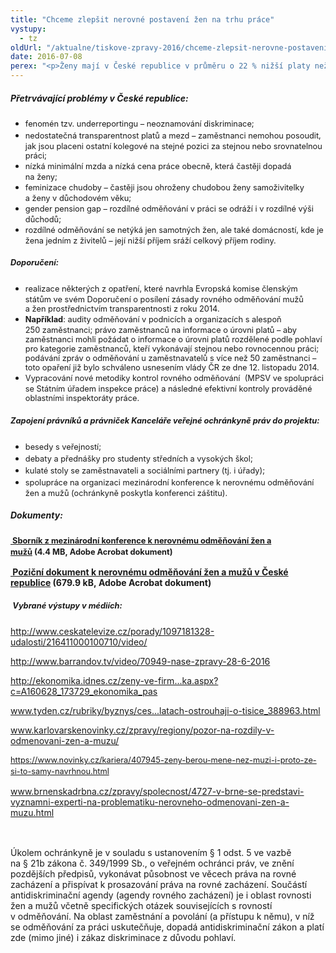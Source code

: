 ```yaml
---
title: "Chceme zlepšit nerovné postavení žen na trhu práce"
vystupy:
  - tz
oldUrl: "/aktualne/tiskove-zpravy-2016/chceme-zlepsit-nerovne-postaveni-zen-na-trhu-prace"
date: 2016-07-08
perex: "<p>Ženy mají v České republice v průměru o 22 % nižší platy než muži. Tento fakt je dlouhodobě znám a je také dlouhodobě přehlížen. Nejen z tohoto důvodu se Kancelář veřejné ochránkyně práv zapojila – spolu s Genderovým informačním centrem NORA – do projektu „Pozor na rozdíly v odměňování žen a mužů!“ Hlavním cílem projektu bylo zvýšení povědomí veřejnosti o problematice nerovného odměňování. Smyslem projektu bylo také hledání cest, jak nerovnému odměňování předcházet. Projekt začal v roce 2015 a byl ukončen v červnu 2016.</p>"
---
```


<!-- imported from the old website -->

<h5>Přetrvávající problémy v České republice:</h5> <p></p><ul><li><span style="line-height: 17.92px; font-size: 12.8px;">fenomén tzv. underreportingu – neoznamování diskriminace;</span></li><li><span style="line-height: 17.92px; font-size: 12.8px;">nedostatečná transparentnost platů a mezd – zaměstnanci nemohou posoudit, jak jsou placeni ostatní kolegové na stejné pozici za stejnou nebo srovnatelnou práci;</span></li><li><span style="line-height: 17.92px; font-size: 12.8px;">nízká minimální mzda a nízká cena práce obecně, která častěji dopadá na ženy;</span></li><li><span style="line-height: 17.92px; font-size: 12.8px;">feminizace chudoby – častěji jsou ohroženy chudobou ženy samoživitelky a ženy v důchodovém věku;</span></li><li><span style="line-height: 17.92px; font-size: 12.8px;">gender pension gap – rozdílné odměňování v práci se odráží i v rozdílné výši důchodů;</span></li><li><span style="line-height: 17.92px; font-size: 12.8px;">rozdílné odměňování se netýká jen samotných žen, ale také domácností, kde je žena jedním z živitelů – její nižší příjem sráží celkový příjem rodiny.</span></li></ul><p></p> <h5><span style="line-height: 17.92px; font-size: 12.8px;">Doporučení:</span></h5> <p></p><ul><li><span style="line-height: 17.92px; font-size: 12.8px;">realizace některých z opatření, které navrhla Evropská komise členským státům ve svém Doporučení o posílení zásady rovného odměňování mužů a žen prostřednictvím transparentnosti z roku 2014.</span></li><li><span style="line-height: 17.92px; font-size: 12.8px;"><b>Například</b>: audity odměňování v podnicích a organizacích s alespoň 250 zaměstnanci; právo zaměstnanců na informace o úrovni platů – aby zaměstnanci mohli požádat o informace o úrovni platů rozdělené podle pohlaví pro kategorie zaměstnanců, kteří vykonávají stejnou nebo rovnocennou práci; podávání zpráv o odměňování u zaměstnavatelů s více než 50 zaměstnanci – toto opaření již bylo schváleno usnesením vlády ČR ze dne 12. listopadu 2014.</span></li><li><span style="line-height: 17.92px; font-size: 12.8px;">Vypracování nové metodiky kontrol rovného odměňování  (MPSV ve spolupráci se Státním úřadem inspekce práce) a následné efektivní kontroly prováděné oblastními inspektoráty práce. </span></li></ul><p></p> <h5><span style="line-height: 17.92px; font-size: 12.8px;">Zapojení právníků a právniček Kanceláře veřejné ochránkyně práv do projektu:</span></h5> <p></p><ul><li><span style="line-height: 17.92px; font-size: 12.8px;">besedy s veřejností;</span></li><li><span style="line-height: 17.92px; font-size: 12.8px;">debaty a přednášky pro studenty středních a vysokých škol;</span></li><li><span style="line-height: 17.92px; font-size: 12.8px;">kulaté stoly se zaměstnavateli a sociálními partnery (tj. i úřady);</span></li><li><span style="line-height: 17.92px; font-size: 12.8px;">spolupráce na organizaci mezinárodní konference k nerovnému odměňování žen a mužů (ochránkyně poskytla konferenci záštitu).</span></li></ul><p></p> <h5>Dokumenty:</h5><p><span style="line-height: 17.92px; font-size: 12.8px;"><b><a title="Otevření do nového okna" href="/uploads-import/DISKRIMINACE/Nerovne_odmenovani/Sbornik_NORA_verze_pro_web.pdf" target="_blank"> Sborník z mezinárodní konference k nerovnému odměňování žen a mužů</a> (4.4 MB, Adobe Acrobat dokument)</b></span></p> <p><b><a title="Otevření do nového okna" href="/uploads-import/DISKRIMINACE/Nerovne_odmenovani/Pozicni_dokument_web.pdf" target="_blank"> Poziční dokument k nerovnému odměňování žen a mužů v České republice</a> (679.9 kB, Adobe Acrobat dokument)</b></p> <h5> <span style="line-height: 17.92px; font-size: 12.8px;">Vybrané výstupy v médiích:</span></h5> <p><a title="Otevření do nového okna" href="http://www.ceskatelevize.cz/porady/1097181328-udalosti/216411000100710/video/" target="_blank">http://www.ceskatelevize.cz/porady/1097181328-udalosti/216411000100710/video/</a>  </p><p class="MsoNormal"><a title="Otevření do nového okna" href="http://www.barrandov.tv/video/70949-nase-zpravy-28-6-2016" target="_blank">http://www.barrandov.tv/video/70949-nase-zpravy-28-6-2016</a> </p><p><a title="Otevření do nového okna" href="http://ekonomika.idnes.cz/zeny-ve-firmach-braly-o-ctvrtinu-mensi-mzdy-nez-muzi-lepe-je-platil-stat-1a4-/ekonomika.aspx?c=A160628_173729_ekonomika_pas" target="_blank">http://ekonomika.idnes.cz/zeny-ve-firm...ka.aspx?c=A160628_173729_ekonomika_pas</a> </p> <p><a href="http://www.tyden.cz/rubriky/byznys/cesko/muzi-maji-navrch-zeny-mesicne-na-vyplatach-ostrouhaji-o-tisice_388963.html" target="_blank" style="line-height: 17.92px; font-size: 12.8px;"><a href="http://www.tyden.cz/rubriky/byznys/ces...latach-ostrouhaji-o-tisice_388963.html" target="_blank">www.tyden.cz/rubriky/byznys/ces...latach-ostrouhaji-o-tisice_388963.html</a></a></p> <p><a href="http://www.karlovarskenovinky.cz/zpravy/regiony/pozor-na-rozdily-v-odmenovani-zen-a-muzu/" style="line-height: 17.92px; font-size: 12.8px;"><a href="http://www.karlovarskenovinky.cz/zpravy/regiony/pozor-na-rozdily-v-odmenovani-zen-a-muzu/" target="_blank">www.karlovarskenovinky.cz/zpravy/regiony/pozor-na-rozdily-v-odmenovani-zen-a-muzu/</a></a></p> <p><a href="https://www.novinky.cz/kariera/407945-zeny-berou-mene-nez-muzi-i-proto-ze-si-to-samy-navrhnou.html" style="line-height: 17.92px; font-size: 12.8px;">https://www.novinky.cz/kariera/407945-zeny-berou-mene-nez-muzi-i-proto-ze-si-to-samy-navrhnou.html</a></p> <p><a href="http://www.brnenskadrbna.cz/zpravy/spolecnost/4727-v-brne-se-predstavi-vyznamni-experti-na-problematiku-nerovneho-odmenovani-zen-a-muzu.html" style="line-height: 17.92px; font-size: 12.8px;"><a href="http://www.brnenskadrbna.cz/zpravy/spolecnost/4727-v-brne-se-predstavi-vyznamni-experti-na-problematiku-nerovneho-odmenovani-zen-a-muzu.html" target="_blank">www.brnenskadrbna.cz/zpravy/spolecnost/4727-v-brne-se-predstavi-vyznamni-experti-na-problematiku-nerovneho-odmenovani-zen-a-muzu.html</a></a></p> <p> <span style="line-height: 17.92px; font-size: 12.8px;"> </span></p><p> Úkolem ochránkyně je v souladu s ustanovením § 1 odst. 5 ve vazbě na § 21b zákona č. 349/1999 Sb., o veřejném ochránci práv, ve znění pozdějších předpisů, vykonávat působnost ve věcech práva na rovné zacházení a přispívat k prosazování práva na rovné zacházení. Součástí antidiskriminační agendy (agendy rovného zacházení) je i oblast rovnosti žen a mužů včetně specifických otázek souvisejících s rovností v odměňování. Na oblast zaměstnání a povolání (a přístupu k němu), v níž se odměňování za práci uskutečňuje, dopadá antidiskriminační zákon a platí zde (mimo jiné) i zákaz diskriminace z důvodu pohlaví. </p>
